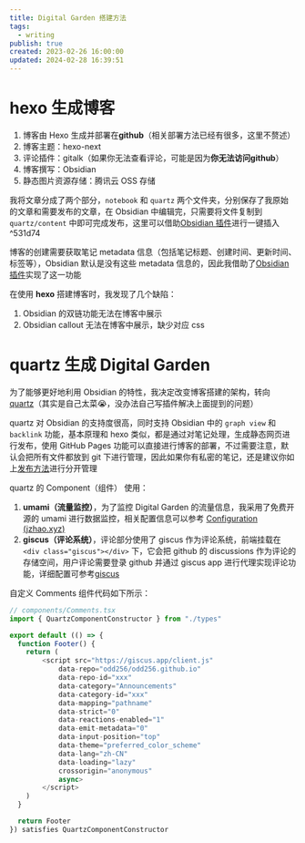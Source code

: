 ```yaml
---
title: Digital Garden 搭建方法
tags:
  - writing
publish: true
created: 2023-02-26 16:00:00
updated: 2024-02-28 16:39:51
---
```


# hexo 生成博客

1. 博客由 Hexo 生成并部署在**github**（相关部署方法已经有很多，这里不赘述）
2. 博客主题：hexo-next
3. 评论插件：gitalk（如果你无法查看评论，可能是因为**你无法访问github**）
4. 博客撰写：Obsidian
5. 静态图片资源存储：腾讯云 OSS 存储

我将文章分成了两个部分，`notebook` 和 `quartz` 两个文件夹，分别保存了我原始的文章和需要发布的文章，在 Obsidian 中编辑完，只需要将文件复制到 `quartz/content` 中即可完成发布，这里可以借助[Obsidian 插件](Obsidian%20食用指北.md#^f10318)进行一键插入 ^531d74

博客的创建需要获取笔记 metadata 信息（包括笔记标题、创建时间、更新时间、标签等），Obsidian 默认是没有这些 metadata 信息的，因此我借助了[Obsidian 插件](Obsidian%20食用指北.md#^a33f83)实现了这一功能

在使用 **hexo** 搭建博客时，我发现了几个缺陷：
1. Obsidian 的双链功能无法在博客中展示
2. Obsidian callout 无法在博客中展示，缺少对应 css

# quartz 生成 Digital Garden

为了能够更好地利用 Obsidian 的特性，我决定改变博客搭建的架构，转向 [quartz](https://github.com/jackyzha0/quartz)（其实是自己太菜😭，没办法自己写插件解决上面提到的问题）

quartz 对 Obsidian 的支持度很高，同时支持 Obsidian 中的 `graph view` 和 `backlink` 功能，基本原理和 hexo 类似，都是通过对笔记处理，生成静态网页进行发布，使用 GitHub Pages 功能可以直接进行博客的部署，不过需要注意，默认会把所有文件都放到 git 下进行管理，因此如果你有私密的笔记，还是建议你如上[发布方法](#^531d74)进行分开管理

quartz 的 Component（组件） 使用：
1. **umami（流量监控）**，为了监控 Digital Garden 的流量信息，我采用了免费开源的 umami 进行数据监控，相关配置信息可以参考 [Configuration (jzhao.xyz)](https://quartz.jzhao.xyz/configuration)
2. **giscus（评论系统）**，评论部分使用了 giscus 作为评论系统，前端挂载在 `<div class="giscus"></div>` 下，它会把 github 的 discussions 作为评论的存储空间，用户评论需要登录 github 并通过 giscus app 进行代理实现评论功能，详细配置可参考[giscus](https://giscus.app/zh-CN)

自定义 Comments 组件代码如下所示：
```typescript
// components/Comments.tsx
import { QuartzComponentConstructor } from "./types"

export default (() => {
  function Footer() {
    return (
        <script src="https://giscus.app/client.js"
            data-repo="odd256/odd256.github.io"
            data-repo-id="xxx"
            data-category="Announcements"
            data-category-id="xxx"
            data-mapping="pathname"
            data-strict="0"
            data-reactions-enabled="1"
            data-emit-metadata="0"
            data-input-position="top"
            data-theme="preferred_color_scheme"
            data-lang="zh-CN"
            data-loading="lazy"
            crossorigin="anonymous"
            async>
        </script>
    )
  }

  return Footer
}) satisfies QuartzComponentConstructor
```